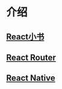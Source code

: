 # 介绍
## [React小书](http://huziketang.mangojuice.top/books/react/lesson29)
## [React Router](http://reacttraining.cn/)
## [React Native](https://reactnative.cn/docs/0.50/getting-started.html)